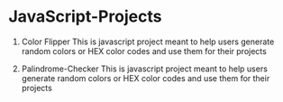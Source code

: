 # JavaScript-Projects
1. Color Flipper
   This is javascript project meant to help users generate random colors or HEX color codes and use them for their projects

2. Palindrome-Checker
   This is javascript project meant to help users generate random colors or HEX color codes and use them for their projects

